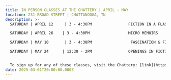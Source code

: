 ```yaml
---
title: IN PERSON CLASSES AT THE CHATTERY | APRIL - MAY
location: 231 BROAD STREET | CHATTANOOGA, TN
description: >-
  SATURDAY | APRIL 12     | 3 - 4:30PM                FICTION IN A FLASH

  SATURDAY | APRIL 26    | 3 - 4:30PM                 MICRO MEMOIRS

  SATURDAY | MAY 10       | 3 - 4:30PM                 FASCINATION & FICTION

  SATURDAY | MAY 24      | 12:30 - 2PM                OPENINGS IN FICTION + NONFICTION 


  To sign up for any of these classes, visit the Chattery: [link](https://thechattery.org/)
date: 2025-03-01T20:00:00.000Z
---
```


